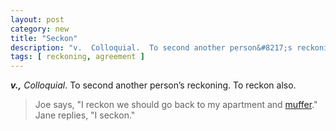 ```yaml
---
layout: post
category: new
title: "Seckon"
description: "v.  Colloquial.  To second another person&#8217;s reckoning.  To reckon also. ex. Joe says, &#8220;I reckon we should go back to my apartment and muffer.&#8221;  Jane replies, &#8220;I seckon.&#8221;"
tags: [ reckoning, agreement ]
---
```


***v.,** Colloquial*. To second another person&#8217;s reckoning. To reckon also.

> Joe says, &quot;I reckon we should go back to my apartment and [muffer](/muffer/).&quot;  Jane replies, &quot;I seckon.&quot;</p>

